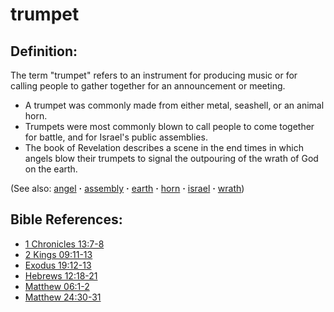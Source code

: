 # trumpet #

## Definition: ##

The term "trumpet" refers to an instrument for producing music or for calling people to gather together for an announcement or meeting.

* A trumpet was commonly made from either metal, seashell, or an animal horn.
* Trumpets were most commonly blown to call people to come together for battle, and for Israel's public assemblies.
* The book of Revelation describes a scene in the end times in which angels blow their trumpets to signal the outpouring of the wrath of God on the earth.

(See also: [angel](../kt/angel.md) **·** [assembly](../kt/assembly.md) **·** [earth](../other/earth.md) **·** [horn](../other/horn.md) **·** [israel](../other/israel.md) **·** [wrath](../kt/wrath.md))

## Bible References: ##

* [1 Chronicles 13:7-8](https://door43.org/en/bible/notes/1ch/13/07)
* [2 Kings 09:11-13](https://door43.org/en/bible/notes/2ki/09/11)
* [Exodus 19:12-13](https://door43.org/en/bible/notes/exo/19/12)
* [Hebrews 12:18-21](https://door43.org/en/bible/notes/heb/12/18)
* [Matthew 06:1-2](https://door43.org/en/bible/notes/mat/06/01)
* [Matthew 24:30-31](https://door43.org/en/bible/notes/mat/24/30)

